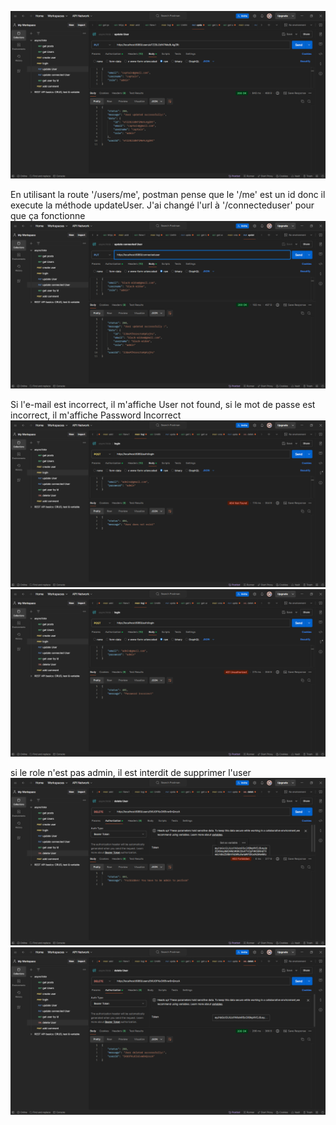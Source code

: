 <!-- update user -->
![alt text](updateUser.png)

<!-- update connected user -->
En utilisant la route '/users/me', postman pense que le '/me' est un id donc il execute la méthode updateUser. J'ai changé l'url à '/connecteduser' pour que ça fonctionne
![alt text](updateConnectedUser.png)

<!-- login -->
Si l'e-mail est incorrect, il m'affiche User not found,
si le mot de passe est incorrect, il m'affiche Password Incorrect
![alt text](<login denied.png>)
![alt text](<login password incorrect.png>)

<!-- delete user -->
si le role n'est pas admin, il est interdit de supprimer l'user
![alt text](<deleteUser forbidden.png>) ![alt text](deleteUser.png)
